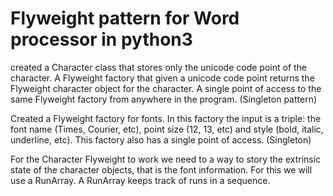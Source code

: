 # Flyweight pattern for Word processor in python3

created a Character class that stores only the unicode code point of the character. 
A Flyweight factory that given a unicode code point returns the Flyweight character object for the character. 
A single point of access to the same Flyweight factory from anywhere in the program. (Singleton pattern)

Created a Flyweight factory for fonts. In this factory the input is a triple: the font name (Times, Courier, etc), point size (12, 13, etc) and style (bold, italic, underline,
etc). This factory also has a single point of access. (Singleton)

For the Character Flyweight to work we need to a way to story the extrinsic state of the character objects, that is the font information. 
For this we will use a RunArray. A RunArray keeps track of runs in a sequence. 
